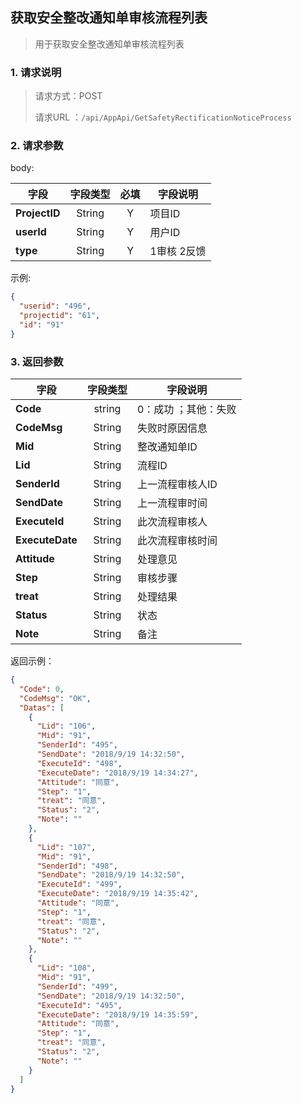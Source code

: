 ## 获取安全整改通知单审核流程列表

> 用于获取安全整改通知单审核流程列表

### 1. 请求说明

> 请求方式：POST
>
> 请求URL ：`/api/AppApi/GetSafetyRectificationNoticeProcess`

### 2. 请求参数

body:

| 字段          | 字段类型 | 必填 | 字段说明    |
| ------------- | :------: | :--: | ----------- |
| **ProjectID** |  String  |  Y   | 项目ID      |
| **userId**    |  String  |  Y   | 用户ID      |
| **type**      |  String  |  Y   | 1审核 2反馈 |

示例:

```json
{
  "userid": "496",
  "projectid": "61",
  "id": "91"
}
```

### 3. 返回参数

| 字段        | 字段类型 | 字段说明             |
| ----------- | :------: | -------------------- |
| **Code**    |  string  | 0：成功 ；其他：失败 |
| **CodeMsg** |  String  | 失败时原因信息       |
| **Mid** | String | 整改通知单ID |
| **Lid** | String | 流程ID |
| **SenderId** | String | 上一流程审核人ID |
| **SendDate** | String | 上一流程审时间 |
| **ExecuteId** | String | 此次流程审核人 |
| **ExecuteDate** | String | 此次流程审核时间 |
| **Attitude** | String | 处理意见 |
| **Step** | String | 审核步骤 |
| **treat** | String | 处理结果 |
| **Status** | String | 状态 |
| **Note** | String | 备注 |

返回示例：

```json
{
  "Code": 0,
  "CodeMsg": "OK",
  "Datas": [
    {
      "Lid": "106",
      "Mid": "91",
      "SenderId": "495",
      "SendDate": "2018/9/19 14:32:50",
      "ExecuteId": "498",
      "ExecuteDate": "2018/9/19 14:34:27",
      "Attitude": "同意",
      "Step": "1",
      "treat": "同意",
      "Status": "2",
      "Note": ""
    },
    {
      "Lid": "107",
      "Mid": "91",
      "SenderId": "498",
      "SendDate": "2018/9/19 14:32:50",
      "ExecuteId": "499",
      "ExecuteDate": "2018/9/19 14:35:42",
      "Attitude": "同意",
      "Step": "1",
      "treat": "同意",
      "Status": "2",
      "Note": ""
    },
    {
      "Lid": "108",
      "Mid": "91",
      "SenderId": "499",
      "SendDate": "2018/9/19 14:32:50",
      "ExecuteId": "495",
      "ExecuteDate": "2018/9/19 14:35:59",
      "Attitude": "同意",
      "Step": "1",
      "treat": "同意",
      "Status": "2",
      "Note": ""
    }
  ]
}
```